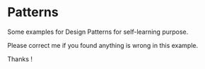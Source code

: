 # Patterns
Some examples for Design Patterns for self-learning purpose.

Please correct me if you found anything is wrong in this example.

Thanks !
